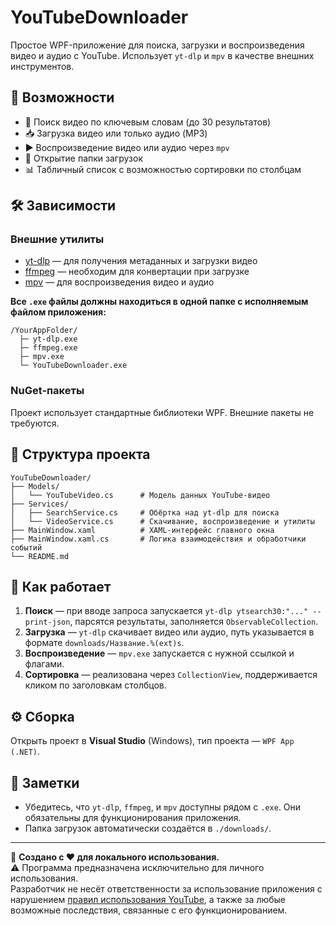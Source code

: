# YouTubeDownloader

Простое WPF-приложение для поиска, загрузки и воспроизведения видео и аудио с YouTube. Использует `yt-dlp` и `mpv` в качестве внешних инструментов.

## 🚀 Возможности

- 🔎 Поиск видео по ключевым словам (до 30 результатов)
- 📥 Загрузка видео или только аудио (MP3)
- ▶️ Воспроизведение видео или аудио через `mpv`
- 📂 Открытие папки загрузок
- 📊 Табличный список с возможностью сортировки по столбцам

## 🛠 Зависимости

### Внешние утилиты
- [yt-dlp](https://github.com/yt-dlp/yt-dlp) — для получения метаданных и загрузки видео
- [ffmpeg](https://ffmpeg.org/download.html) — необходим для конвертации при загрузке
- [mpv](https://mpv.io/) — для воспроизведения видео и аудио

**Все `.exe` файлы должны находиться в одной папке с исполняемым файлом приложения:**

```
/YourAppFolder/
  ├─ yt-dlp.exe
  ├─ ffmpeg.exe
  ├─ mpv.exe
  └─ YouTubeDownloader.exe
```

### NuGet-пакеты
Проект использует стандартные библиотеки WPF. Внешние пакеты не требуются.

## 📁 Структура проекта

```
YouTubeDownloader/
├── Models/
│   └── YouTubeVideo.cs      # Модель данных YouTube-видео
├── Services/
│   ├── SearchService.cs     # Обёртка над yt-dlp для поиска
│   └── VideoService.cs      # Скачивание, воспроизведение и утилиты
├── MainWindow.xaml          # XAML-интерфейс главного окна
├── MainWindow.xaml.cs       # Логика взаимодействия и обработчики событий
└── README.md
```

## 🧠 Как работает

1. **Поиск** — при вводе запроса запускается `yt-dlp ytsearch30:"..." --print-json`, парсятся результаты, заполняется `ObservableCollection`.
2. **Загрузка** — `yt-dlp` скачивает видео или аудио, путь указывается в формате `downloads/Название.%(ext)s`.
3. **Воспроизведение** — `mpv.exe` запускается с нужной ссылкой и флагами.
4. **Сортировка** — реализована через `CollectionView`, поддерживается кликом по заголовкам столбцов.

## ⚙️ Сборка

Открыть проект в **Visual Studio** (Windows), тип проекта — `WPF App (.NET)`.

## 📌 Заметки

- Убедитесь, что `yt-dlp`, `ffmpeg`, и `mpv` доступны рядом с `.exe`. Они обязательны для функционирования приложения.
- Папка загрузок автоматически создаётся в `./downloads/`.

---


📌 **Создано с ❤️ для локального использования.**  
⚠️ Программа предназначена исключительно для личного использования.  
Разработчик не несёт ответственности за использование приложения с нарушением [правил использования YouTube](https://www.youtube.com/t/terms), а также за любые возможные последствия, связанные с его функционированием.